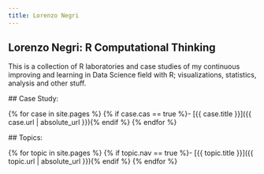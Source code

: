 ```yaml
---
title: Lorenzo Negri
---
```


## Lorenzo Negri: R Computational Thinking

This is a collection of R laboratories and case studies of my continuous improving and learning in Data Science field with R; visualizations, statistics, analysis and other stuff.

<div class="toc" markdown="1">
## Case Study:

{% for case in site.pages %}
{% if case.cas == true %}- [{{ case.title }}]({{ case.url | absolute_url }}){% endif %}
{% endfor %}
</div>

<div class="toc" markdown="1">
## Topics:

{% for topic in site.pages %}
{% if topic.nav == true %}- [{{ topic.title }}]({{ topic.url | absolute_url }}){% endif %}
{% endfor %}
</div>
